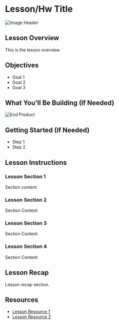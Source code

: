 # Lesson/Hw Title


![Image Header](https://en.blog.symbaloo.com/wp-content/uploads/sites/2/LPW_BlogHeader.png)


## Lesson Overview
This is the lesson overview.

## Objectives
  - Goal 1
  - Goal 2
  - Goal 3
  
## What You'll Be Building (If Needed)
![End Product](https://www.mailerlite.com/assets/features/landing-page-signup.gif)

## Getting Started (If Needed)
  - Step 1
  - Step 2

## Lesson Instructions

  ### Lesson Section 1
  Section content
   
  ### Lesson Section 2
  Section Content
  
  ### Lesson Section 3
  Section Content
  
  ### Lesson Section 4
  Section Content
  
## Lesson Recap
  Lesson recap section.
  
## Resources
 - [Lesson Resource 1]()
 - [Lesson Resource 2]()
